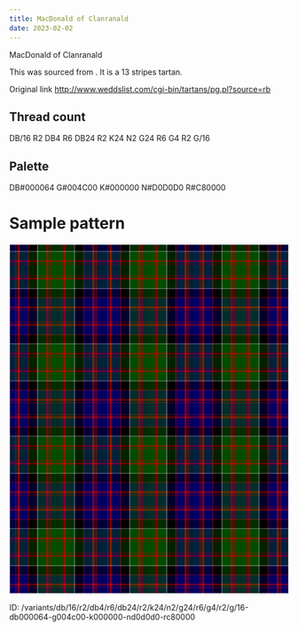 ```yaml
---
title: MacDonald of Clanranald
date: 2023-02-02
---
```

MacDonald of Clanranald

This was sourced from <no value>.  It is a 13 stripes tartan.

Original link http://www.weddslist.com/cgi-bin/tartans/pg.pl?source=rb

## Thread count
DB/16 R2 DB4 R6 DB24 R2 K24 N2 G24 R6 G4 R2 G/16

## Palette
DB#000064 G#004C00 K#000000 N#D0D0D0 R#C80000

# Sample pattern

![Tartan detail](tartan.png "DB/16 R2 DB4 R6 DB24 R2 K24 N2 G24 R6 G4 R2 G/16 tartan")

ID: /variants/db/16/r2/db4/r6/db24/r2/k24/n2/g24/r6/g4/r2/g/16-db000064-g004c00-k000000-nd0d0d0-rc80000